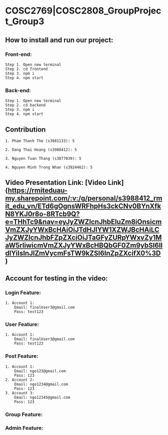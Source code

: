 # COSC2769|COSC2808_GroupProject_Group3

## How to install and run our project:
### Front-end:
    Step 1. Open new terminal
    Step 2. cd frontend
    Step 3. npm i
    Step 4. npm start
   
### Back-end:
    Step 1. Open new terminal
    Step 2. cd backend
    Step 3. npm i
    Step 4. npm start

## Contribution
    1. Pham Thanh The (s3981133): 5

    2. Dang Thai Hoang (s3988412): 5

    3. Nguyen Tuan Thang (s3877039): 5

    4. Nguyen Minh Trong Nhan (s3924462): 5

## Video Presentation Link: [Video Link] (https://rmiteduau-my.sharepoint.com/:v:/g/personal/s3988412_rmit_edu_vn/ETd6gOgnsWRFhpHs3ckCNv0BYnXfkN8YKJ0r8o-8RTcb9Q?e=THhTc9&nav=eyJyZWZlcnJhbEluZm8iOnsicmVmZXJyYWxBcHAiOiJTdHJlYW1XZWJBcHAiLCJyZWZlcnJhbFZpZXciOiJTaGFyZURpYWxvZy1MaW5rIiwicmVmZXJyYWxBcHBQbGF0Zm9ybSI6IldlYiIsInJlZmVycmFsTW9kZSI6InZpZXcifX0%3D)

## Account for testing in the video:
### Login Feature:
    1. Account 1:
        Email: finalUser3@gmail.com
        Pass: test123
### User Feature:
    1. Account 1:
        Email: finalUser3@gmail.com
        Pass: test123
### Post Feature:
    1. Account 1:
        Email: ngo123@gmail.com
        Pass: 123
    2. Account 2:
        Email: ngo1234@gmail.com
        Pass: 123
    3. Account 3:
        Email: ngo12345@gmail.com
        Pass: 123
### Group Feature:
### Admin Feature:

